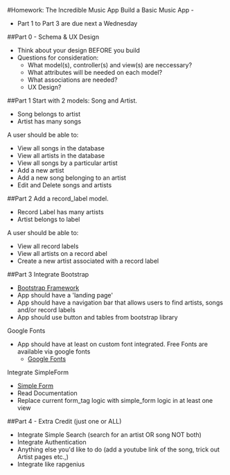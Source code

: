 #Homework: The Incredible Music App 
Build a Basic Music App - 


* Part 1 to Part 3 are due next a Wednesday


##Part 0 - Schema & UX Design 

* Think about your design BEFORE you build 
* Questions for consideration:
  * What model(s), controller(s) and view(s) are neccessary?
  * What attributes will be needed on each model?
  * What associations are needed?
  * UX Design?

##Part 1 
Start with 2 models: Song and Artist.  

* Song belongs to artist
* Artist has many songs

A user should be able to:

* View all songs in the database
* View all artists in the database
* View all songs by a particular artist
* Add a new artist
* Add a new song belonging to an artist
* Edit and Delete songs and artists

##Part 2
Add a record_label model. 

* Record Label has many artists
* Artist belongs to label

A user should be able to:

* View all record labels
* View all artists on a record abel
* Create a new artist associated with a record label

##Part 3 
Integrate Bootstrap 

* [Bootstrap Framework](http://getbootstrap.com/)
* App should have a 'landing page'
* App should have a navigation bar that allows users to find artists, songs and/or record labels
* App should use button and tables from bootstrap library

Google Fonts

* App should have at least on custom font integrated. Free Fonts are available via google fonts
  * [Google Fonts](https://www.google.com/fonts)  

Integrate SimpleForm

* [Simple Form](https://github.com/plataformatec/simple_form)
* Read Documentation
* Replace current form_tag logic with simple_form logic in at least one view 

##Part 4 - Extra Credit (just one or ALL)
 * Integrate Simple Search (search for an artist OR song NOT both)
 * Integrate Authentication
 * Anything else you'd like to do (add a youtube link of the song, trick out Artist pages etc.,)
 * Integrate like rapgenius 



